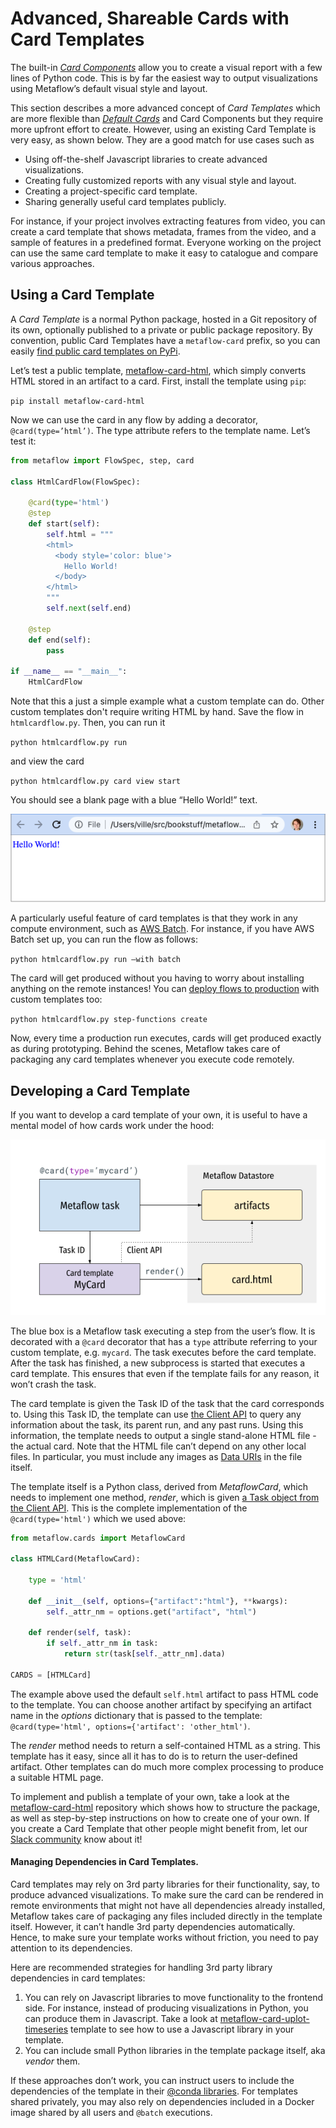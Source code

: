 # Advanced, Shareable Cards with Card Templates

The built-in [_Card Components_](easy-custom-reports-with-card-components.md) allow you to create a visual report with a few lines of Python code. This is by far the easiest way to output visualizations using Metaflow’s default visual style and layout.

This section describes a more advanced concept of _Card Templates_ which are more flexible than [_Default Cards_](effortless-task-inspection-with-default-cards.md) and Card Components but they require more upfront effort to create. However, using an existing Card Template is very easy, as shown below. They are a good match for use cases such as

* Using off-the-shelf Javascript libraries to create advanced visualizations.
* Creating fully customized reports with any visual style and layout.
* Creating a project-specific card template.
* Sharing generally useful card templates publicly.

For instance, if your project involves extracting features from video, you can create a card template that shows metadata, frames from the video, and a sample of features in a predefined format. Everyone working on the project can use the same card template to make it easy to catalogue and compare various approaches.

## Using a Card Template

A _Card Template_ is a normal Python package, hosted in a Git repository of its own, optionally published to a private or public package repository. By convention, public Card Templates have a `metaflow-card` prefix, so you can easily [find public card templates on PyPi](https://pypi.org/search/?q=metaflow-card-\&o=).

Let’s test a public template, [metaflow-card-html](https://github.com/outerbounds/metaflow-card-html), which simply converts HTML stored in an artifact to a card. First, install the template using `pip`:

`pip install metaflow-card-html`

Now we can use the card in any flow by adding a decorator, `@card(type=’html’)`. The type attribute refers to the template name. Let’s test it:

```python
from metaflow import FlowSpec, step, card

class HtmlCardFlow(FlowSpec):

    @card(type='html')
    @step
    def start(self):
        self.html = """
        <html>
          <body style='color: blue'>
            Hello World!
          </body>
        </html>
        """
        self.next(self.end)

    @step
    def end(self):
        pass

if __name__ == "__main__":
    HtmlCardFlow
```

Note that this a just a simple example what a custom template can do. Other custom templates don't require writing HTML by hand. Save the flow in `htmlcardflow.py`. Then, you can run it

`python htmlcardflow.py run`

and view the card

`python htmlcardflow.py card view start`

You should see a blank page with a blue “Hello World!” text.

![](<../../.gitbook/assets/card-docs-html (2).png>)

A particularly useful feature of card templates is that they work in any compute environment, such as [AWS Batch](../scaling.md). For instance, if you have AWS Batch set up, you can run the flow as follows:

`python htmlcardflow.py run –with batch`

The card will get produced without you having to worry about installing anything on the remote instances! You can [deploy flows to production](../../going-to-production-with-metaflow/scheduling-metaflow-flows.md) with custom templates too:

`python htmlcardflow.py step-functions create`

Now, every time a production run executes, cards will get produced exactly as during prototyping. Behind the scenes, Metaflow takes care of packaging any card templates whenever you execute code remotely.

## Developing a Card Template

If you want to develop a card template of your own, it is useful to have a mental model of how cards work under the hood:

![](<../../.gitbook/assets/card-docs-template (1).png>)

The blue box is a Metaflow task executing a step from the user’s flow. It is decorated with a `@card` decorator that has a `type` attribute referring to your custom template, e.g. `mycard`. The task executes before the card template. After the task has finished, a new subprocess is started that executes a card template. This ensures that even if the template fails for any reason, it won’t crash the task.

The card template is given the Task ID of the task that the card corresponds to. Using this Task ID, the template can use [the Client API](../client.md) to query any information about the task, its parent run, and any past runs. Using this information, the template needs to output a single stand-alone HTML file - the actual card. Note that the HTML file can’t depend on any other local files. In particular, you must include any images as [Data URIs](https://css-tricks.com/data-uris/) in the file itself.

The template itself is a Python class, derived from _MetaflowCard_, which needs to implement one method, _render_, which is given [a Task object from the Client API](../client.md). This is the complete implementation of the `@card(type='html')` which we used above:

```python
from metaflow.cards import MetaflowCard

class HTMLCard(MetaflowCard):

    type = 'html'
    
    def __init__(self, options={"artifact":"html"}, **kwargs):
        self._attr_nm = options.get("artifact", "html")
 
    def render(self, task):
        if self._attr_nm in task:
            return str(task[self._attr_nm].data)

CARDS = [HTMLCard]
```

The example above used the default `self.html` artifact to pass HTML code to the template. You can choose another artifact by specifying an artifact name in the _options_ dictionary that is passed to the template: `@card(type='html', options={'artifact': 'other_html')`.

The _render_ method needs to return a self-contained HTML as a string. This template has it easy, since all it has to do is to return the user-defined artifact. Other templates can do much more complex processing to produce a suitable HTML page.

To implement and publish a template of your own, take a look at the [metaflow-card-html](https://github.com/outerbounds/metaflow-card-html/) repository which shows how to structure the package, as well as step-by-step instructions on how to create one of your own. If you create a Card Template that other people might benefit from, let our [Slack community](http://slack.outerbounds.co) know about it!

#### Managing Dependencies in Card Templates.

Card templates may rely on 3rd party libraries for their functionality, say, to produce advanced visualizations. To make sure the card can be rendered in remote environments that might not have all dependencies already installed, Metaflow takes care of packaging any files included directly in the template itself. However, it can’t handle 3rd party dependencies automatically. Hence, to make sure your template works without friction, you need to pay attention to its dependencies.

Here are recommended strategies for handling 3rd party library dependencies in card templates:

1. You can rely on Javascript libraries to move functionality to the frontend side. For instance, instead of producing visualizations in Python, you can produce them in Javascript. Take a look at [metaflow-card-uplot-timeseries](https://github.com/outerbounds/metaflow-card-uplot-timeseries) template to see how to use a Javascript library in your template.
2. You can include small Python libraries in the template package itself, aka _vendor_ them.

If these approaches don’t work, you can instruct users to include the dependencies of the template in their [@conda libraries](../dependencies.md). For templates shared privately, you may also rely on dependencies included in a Docker image shared by all users and `@batch` executions.
